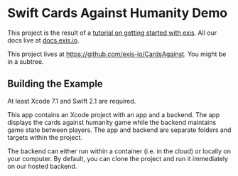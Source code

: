 # Swift Cards Against Humanity Demo

This project is the result of a [tutorial on getting started with exis](http://docs.exis.io/#/pages/samples/SwiftCardsTutorial.md). All our docs live at [docs.exis.io](http://docs.exis.io). 

This project lives at https://github.com/exis-io/CardsAgainst. You might be in a subtree. 

## Building the Example

At least Xcode 7.1 and Swift 2.1 are required. 

This app contains an Xcode project with an app and a backend. The app displays the cards against humanity game while the backend maintains game state between players. The app and backend are separate folders and targets within the project. 

The backend can either run within a container (i.e. in the cloud) or locally on your computer. By default, you can clone the project and run it immediately on our hosted backend. 